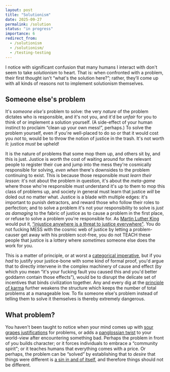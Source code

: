 ```yaml
---
layout: post
title: "Solutionism"
date: 2025-09-27
permalink: /solution
status: "in progress"
importance: 6
redirect_from:
  - /solutionism
  - /solutionism/
  - /testing-testing
---
```


I notice with significant confusion that many humans I interact with don't seem to take *solutionism* to heart. That is: when confronted with a problem, their first thought isn't “what's the solution here?”; rather, they’ll come up with all kinds of reasons not to implement solutionism themselves.


## Someone else's problem


It's *someone else's* problem to solve: the very *nature* of the problem dictates who is responsible, and it's not you, and it'd be *unfair* for you to think of or implement a solution yourself. (A side-effect of your human instinct to proclaim “clean up your own mess!”, perhaps.) To solve the problem yourself, even if you're well-placed to do so or that it would cost you *not* to, would be to throw the notion of justice in the trash. It's not worth it: justice *must* be upheld!

It is the nature of problems that some mop them up, and others sit by, and this is just. Justice is *worth* the cost of waiting around for the relevant people to register their cue and jump into the mess they're cosmically responsible for solving, *even when* there's downsides to the problem continuing to exist. This is because those responsible must *learn their lesson:* it's not about the problem in question, it's about the *meta-game* where those who're responsible must understand it's up to them to mop this class of problems up, and society in general must learn that justice *will* be doled out no matter what. Justice is a blade with multiple edges: it's important to punish detractors, and reward those who follow their roles to perfection; and to solve a problem it's not your responsibility to solve is *just as damaging* to the fabric of justice as to cause a problem in the first place, or refuse to solve a problem you're responsible for. As [Martin Luther King](https://en.wikipedia.org/wiki/Martin_Luther_King_Jr.) would put it, [“injustice anywhere is a threat to justice everywhere"](https://en.wikipedia.org/wiki/Letter_from_Birmingham_Jail). You do not fucking MESS with the cosmic web of justice by letting a problem-causer get away with his problem scot-free, you do not TEACH these people that justice is a lottery where *sometimes* someone else does the work for you.

This is a matter of principle, or at worst a [categorical imperative](https://en.wikipedia.org/wiki/Categorical_imperative), but if you *had* to justify your justice-bone with some kind of formal proof, you'd argue that to directly intervene in the complex machinery of cause and effect (by which you mean “it's your fucking fault you caused this and you'd better goddamn contain those effects”), would be to disrupt the delicate set of incentives that binds civilization together. Any and every dig at the [principle of karma](https://en.wikipedia.org/wiki/Karma) further weakens the structure which keeps the number of total problems at a manageable low. To fix someone else's problem instead of telling them to solve it themselves is thereby extremely dangerous.


## What problem?


You haven't been taught to notice when your mind comes up with [sour grapes justifications](https://en.wikipedia.org/wiki/The_Fox_and_the_Grapes) for problems, or adds a [panglossian twist](https://en.wikipedia.org/wiki/Candide) to your world-view after encountering something bad. Perhaps the problem in front of you builds character; or it forces individuals to embrace a “community spirit"; or it teaches humans that everything comes with a price. Or perhaps, the problem can be “solved” by establishing that to *desire* that things were different is [a sin in and of itself](https://croissanthology.com/vanilla), and therefore things should not be different.

